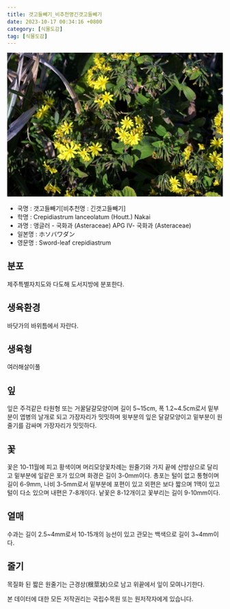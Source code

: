 ```yaml
---
title: 갯고들빼기_비추천명긴갯고들빼기
date: 2023-10-17 00:34:16 +0800
category: [식물도감]
tag: [식물도감]
---
```




![갯고들빼기[비추천명 : 긴갯고들빼기]](/assets/img/fileUpload/plants/basic/Compositae/Crepidiastrum/2636/2636_1_th2.JPG)
- 국명 : 갯고들빼기[비추천명 : 긴갯고들빼기]
- 학명 : Crepidiastrum lanceolatum (Houtt.) Nakai
- 과명 : 앵글러 - 국화과 (Asteraceae) APG Ⅳ- 국화과 (Asteraceae)
- 일본명 : ホソバワダン
- 영문명 : Sword-leaf crepidiastrum


## 분포
제주특별자치도와 다도해 도서지방에 분포한다.
## 생육환경
바닷가의 바위틈에서 자란다.
## 생육형
여러해살이풀
## 잎
잎은 주걱같은 타원형 또는 거꿀달걀모양이며 길이 5~15cm, 폭 1.2~4.5cm로서 밑부분이 엽병의 날개로 되고 가장자리가 밋밋하며 윗부분의 잎은 달걀모양이고 밑부분이 원줄기를 감싸며 가장자리가 밋밋하다.
## 꽃
꽃은 10-11월에 피고 황색이며 머리모양꽃차례는 원줄기와 가지 끝에 산방상으로 달리고 밑부분에 잎같은 포가 있으며 화경은 길이 3-0mm이다. 총포는 털이 없고 통형이며 길이 6-9mm, 나비 3-5mm로서 밑부분에 포편이 있고 외편은 보다 짧으며 1맥이 있고 털이 다소 있으며 내편은 7-8개이다. 낱꽃은 8-12개이고 꽃부리는 길이 9-10mm이다.
## 열매
수과는 길이 2.5~4mm로서 10-15개의 능선이 있고 관모는 백색으로 길이 3~4mm이다.
## 줄기
목질화 된 짧은 원줄기는 근경상(根莖狀)으로 남고 위끝에서 잎이 모여나기한다.






본 데이터에 대한 모든 저작권리는 국립수목원 또는 원저작자에게 있습니다.

